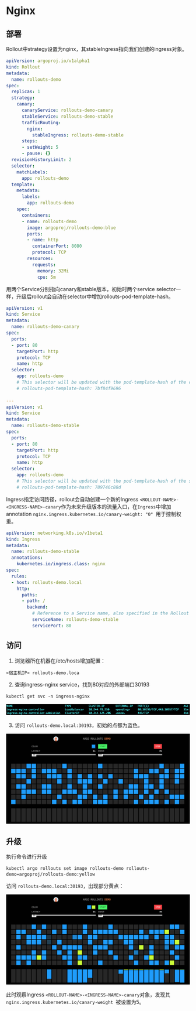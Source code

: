 # Nginx

## 部署

Rollout中strategy设置为nginx，其stableIngress指向我们创建的ingress对象。

```yaml
apiVersion: argoproj.io/v1alpha1
kind: Rollout
metadata:
  name: rollouts-demo
spec:
  replicas: 1
  strategy:
    canary:
      canaryService: rollouts-demo-canary
      stableService: rollouts-demo-stable
      trafficRouting:
        nginx:
          stableIngress: rollouts-demo-stable
      steps:
      - setWeight: 5
      - pause: {}
  revisionHistoryLimit: 2
  selector:
    matchLabels:
      app: rollouts-demo
  template:
    metadata:
      labels:
        app: rollouts-demo
    spec:
      containers:
      - name: rollouts-demo
        image: argoproj/rollouts-demo:blue
        ports:
        - name: http
          containerPort: 8080
          protocol: TCP
        resources:
          requests:
            memory: 32Mi
            cpu: 5m
```

用两个Service分别指向canary和stable版本，初始时两个service selector一样，升级后rollout会自动在selector中增加rollouts-pod-template-hash。

```yaml
apiVersion: v1
kind: Service
metadata:
  name: rollouts-demo-canary
spec:
  ports:
  - port: 80
    targetPort: http
    protocol: TCP
    name: http
  selector:
    app: rollouts-demo
    # This selector will be updated with the pod-template-hash of the canary ReplicaSet. e.g.:
    # rollouts-pod-template-hash: 7bf84f9696

---
apiVersion: v1
kind: Service
metadata:
  name: rollouts-demo-stable
spec:
  ports:
  - port: 80
    targetPort: http
    protocol: TCP
    name: http
  selector:
    app: rollouts-demo
    # This selector will be updated with the pod-template-hash of the stable ReplicaSet. e.g.:
    # rollouts-pod-template-hash: 789746c88d
```

Ingress指定访问路径，rollout会自动创建一个新的Ingress `<ROLLOUT-NAME>-<INGRESS-NAME>-canary`作为未来升级版本的流量入口，在`Ingress`中增加annotation `nginx.ingress.kubernetes.io/canary-weight: "0" `用于控制权重。

```yaml
apiVersion: networking.k8s.io/v1beta1
kind: Ingress
metadata:
  name: rollouts-demo-stable
  annotations:
    kubernetes.io/ingress.class: nginx
spec:
  rules:
  - host: rollouts-demo.local
    http:
      paths:
      - path: /
        backend:
          # Reference to a Service name, also specified in the Rollout spec.strategy.canary.stableService field
          serviceName: rollouts-demo-stable
          servicePort: 80
```

## 访问

1. 浏览器所在机器在/etc/hosts增加配置：

```
<宿主机IP> rollouts-demo.loca
```

2. 查询ingress-nginx service，找到80对应的外部端口30193

```
kubectl get svc -n ingress-nginx
```

![image-20220830204758156](media/Nginx/image-20220830204758156.png)

3. 访问 `rollouts-demo.local:30193`，初始的点都为蓝色。

![image-20220830204912210](media/Nginx/image-20220830204912210.png)

## 升级

执行命令进行升级

```shell
kubectl argo rollouts set image rollouts-demo rollouts-demo=argoproj/rollouts-demo:yellow
```

访问 `rollouts-demo.local:30193`，出现部分黄点：

![image-20220830205122874](media/Nginx/image-20220830205122874.png)

此时观察Ingress `<ROLLOUT-NAME>-<INGRESS-NAME>-canary`对象，发现其`nginx.ingress.kubernetes.io/canary-weight `被设置为5。